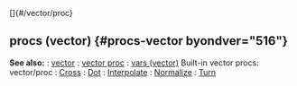 []{#/vector/proc}
## procs (vector) {#procs-vector byondver="516"}
**See also:**
:   [vector](#/vector)
:   [vector proc](#/proc/vector)
:   [vars (vector)](#/vector/var)
Built-in vector procs:
vector/proc
:   [Cross](#/vector/proc/Cross)
:   [Dot](#/vector/proc/Dot)
:   [Interpolate](#/vector/proc/Interpolate)
:   [Normalize](#/vector/proc/Normalize)
:   [Turn](#/vector/proc/Turn)